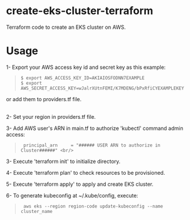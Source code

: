 # create-eks-cluster-terraform
Terraform code to create an EKS cluster on AWS.

# Usage
1- Export your AWS access key id and secret key as this example: <br/>
>     $ export AWS_ACCESS_KEY_ID=AKIAIOSFODNN7EXAMPLE
>     $ export AWS_SECRET_ACCESS_KEY=wJalrXUtnFEMI/K7MDENG/bPxRfiCYEXAMPLEKEY
  or add them to providers.tf file. <br/>
<br/>

2- Set your region in providers.tf file.

3- Add AWS user's ARN in main.tf to authorize 'kubectl' command admin access: <br/>
>      principal_arn     = "###### USER ARN to authorize in Cluster######" <br/>
      
3- Execute 'terraform init' to initialize directory.<br/>

4- Execute 'terraform plan' to check resources to be provisioned. <br/>

5- Execute 'terraform apply' to apply and create EKS cluster. <br/>

6- To generate kubeconfig at ~/.kube/config, execute:
>      aws eks --region region-code update-kubeconfig --name cluster_name
